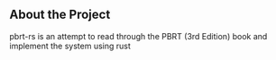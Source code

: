 ## About the Project

pbrt-rs is an attempt to read through the PBRT (3rd Edition) book and
 implement the system using rust